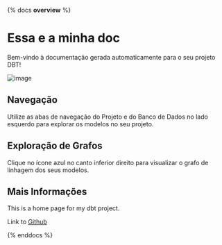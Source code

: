 {% docs __overview__ %}

# Essa e a minha doc

Bem-vindo à documentação gerada automaticamente para o seu projeto DBT!

![image](https://suajornadadedados.com.br/wp-content/uploads/2024/05/Logo.svg)

## Navegação

Utilize as abas de navegação do Projeto e do Banco de Dados no lado esquerdo para explorar os modelos no seu projeto.

## Exploração de Grafos

Clique no ícone azul no canto inferior direito para visualizar o grafo de linhagem dos seus modelos.

## Mais Informações

This is a home page for my dbt project.

Link to [Github](<https://github.com/lvgalvao/dbt-core-northwind-project>)

{% enddocs %}